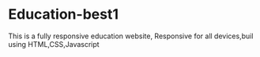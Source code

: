 # Education-best1
This is a fully responsive education website, Responsive for all devices,buil using HTML,CSS,Javascript
